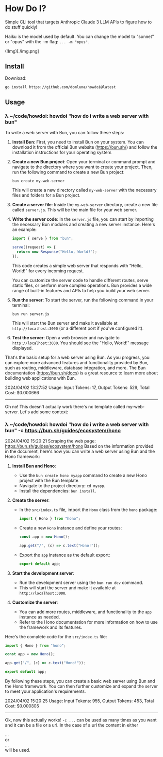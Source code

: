 # How Do I?

Simple CLI tool that targets Anthropic Claude 3 LLM APIs to figure how to do stuff quickly!

Haiku is the model used by default. You can change the model to "sonnet" or "opus" with the -m flag: `... -m "opus"`.

(!Img)[./img.png]

## Install

Download:

```sh
go install https://github.com/domluna/howdoi@latest
```

## Usage

### λ ~/code/howdoi: howdoi "how do i write a web server with bun"

To write a web server with Bun, you can follow these steps:

1. **Install Bun**: First, you need to install Bun on your system. You can download it from the official Bun website (https://bun.sh/) and follow the installation instructions for your operating system.

2. **Create a new Bun project**: Open your terminal or command prompt and navigate to the directory where you want to create your project. Then, run the following command to create a new Bun project:

   ```
   bun create my-web-server
   ```

   This will create a new directory called `my-web-server` with the necessary files and folders for a Bun project.

3. **Create a server file**: Inside the `my-web-server` directory, create a new file called `server.js`. This will be the main file for your web server.

4. **Write the server code**: In the `server.js` file, you can start by importing the necessary Bun modules and creating a new server instance. Here's an example:

   ```javascript
   import { serve } from "bun";

   serve((request) => {
     return new Response("Hello, World!");
   });
   ```

   This code creates a simple web server that responds with "Hello, World!" for every incoming request.

   You can customize the server code to handle different routes, serve static files, or perform more complex operations. Bun provides a wide range of built-in features and APIs to help you build your web server.

5. **Run the server**: To start the server, run the following command in your terminal:

   ```
   bun run server.js
   ```

   This will start the Bun server and make it available at `http://localhost:3000` (or a different port if you've configured it).

6. **Test the server**: Open a web browser and navigate to `http://localhost:3000`. You should see the "Hello, World!" message displayed.

That's the basic setup for a web server using Bun. As you progress, you can explore more advanced features and functionality provided by Bun, such as routing, middleware, database integration, and more. The Bun documentation (https://bun.sh/docs) is a great resource to learn more about building web applications with Bun.

2024/04/02 13:27:52 Usage: Input Tokens: 17, Output Tokens: 529, Total Cost: $0.000666

***

Oh no! This doesn't actually work there's no template called my-web-server. Let's add some context:


### λ ~/code/howdoi: howdoi "how do i write a web server with bun" -c https://bun.sh/guides/ecosystem/hono

2024/04/02 15:20:21 Scraping the web page: https://bun.sh/guides/ecosystem/hono
Based on the information provided in the document, here's how you can write a web server using Bun and the Hono framework:

1. **Install Bun and Hono**:
   - Use the `bun create hono myapp` command to create a new Hono project with the Bun template.
   - Navigate to the project directory: `cd myapp`.
   - Install the dependencies: `bun install`.

2. **Create the server**:
   - In the `src/index.ts` file, import the `Hono` class from the `hono` package:
     ```typescript
     import { Hono } from "hono";
     ```
   - Create a new `Hono` instance and define your routes:
     ```typescript
     const app = new Hono();

     app.get("/", (c) => c.text("Hono!"));
     ```
   - Export the `app` instance as the default export:
     ```typescript
     export default app;
     ```

3. **Start the development server**:
   - Run the development server using the `bun run dev` command.
   - This will start the server and make it available at `http://localhost:3000`.

4. **Customize the server**:
   - You can add more routes, middleware, and functionality to the `app` instance as needed.
   - Refer to the Hono documentation for more information on how to use the framework and its features.

Here's the complete code for the `src/index.ts` file:

```typescript
import { Hono } from "hono";

const app = new Hono();

app.get("/", (c) => c.text("Hono!"));

export default app;
```

By following these steps, you can create a basic web server using Bun and the Hono framework. You can then further customize and expand the server to meet your application's requirements.

2024/04/02 15:20:25 Usage: Input Tokens: 955, Output Tokens: 453, Total Cost: $0.000805

***

Ok, now this actually works! `-c ...` can be used as many times as you want and it can be a file or a url. In the case of a url the content in either <article>...</article> or <main>...</main> will be used.
